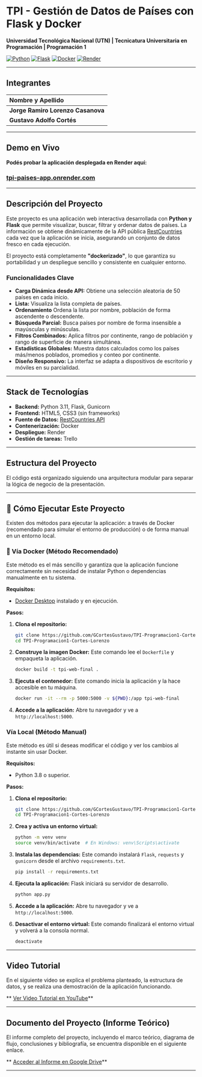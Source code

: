 # TPI - Gestión de Datos de Países con Flask y Docker

**Universidad Tecnológica Nacional (UTN) | Tecnicatura Universitaria en Programación | Programación 1**

[![Python](https://img.shields.io/badge/Python-3.11-3776AB.svg?style=flat&logo=python)](https://www.python.org/)
[![Flask](https://img.shields.io/badge/Flask-2.3-000000.svg?style=flat&logo=flask)](https://flask.palletsprojects.com/)
[![Docker](https://img.shields.io/badge/Docker-24.0-2496ED.svg?style=flat&logo=docker)](https://www.docker.com/)
[![Render](https://img.shields.io/badge/Render-46E3B7.svg?style=flat&logo=render)](https://render.com/)

---

## Integrantes

| Nombre y Apellido                 |
| :-------------------------------- |
| **Jorge Ramiro Lorenzo Casanova** |
| **Gustavo Adolfo Cortés**         |

---

## Demo en Vivo

**Podés probar la aplicación desplegada en Render aquí:**

### [tpi-paises-app.onrender.com](https://tpi-paises-cortes-lorenzo.onrender.com/)

---

## Descripción del Proyecto

Este proyecto es una aplicación web interactiva desarrollada con **Python y Flask** que permite visualizar, buscar, filtrar y ordenar datos de países. La información se obtiene dinámicamente de la API pública [RestCountries](https://restcountries.com/) cada vez que la aplicación se inicia, asegurando un conjunto de datos fresco en cada ejecución.

El proyecto está completamente **"dockerizado"**, lo que garantiza su portabilidad y un despliegue sencillo y consistente en cualquier entorno.

### Funcionalidades Clave

- **Carga Dinámica desde API:** Obtiene una selección aleatoria de 50 países en cada inicio.
- **Lista:** Visualiza la lista completa de países.
- **Ordenamiento** Ordena la lista por nombre, población de forma ascendente o descendente.
- **Búsqueda Parcial:** Busca países por nombre de forma insensible a mayúsculas y minúsculas.
- **Filtros Combinados:** Aplica filtros por continente, rango de población y rango de superficie de manera simultánea.
- **Estadísticas Globales:** Muestra datos calculados como los países más/menos poblados, promedios y conteo por continente.
- **Diseño Responsivo:** La interfaz se adapta a dispositivos de escritorio y móviles en su parcialidad.

---

## Stack de Tecnologías

- **Backend:** Python 3.11, Flask, Gunicorn
- **Frontend:** HTML5, CSS3 (sin frameworks)
- **Fuente de Datos:** [RestCountries API](https://restcountries.com/)
- **Contenerización:** Docker
- **Despliegue:** Render
- **Gestión de tareas:** Trello

---

## Estructura del Proyecto

El código está organizado siguiendo una arquitectura modular para separar la lógica de negocio de la presentación.

---

## 🚀 Cómo Ejecutar Este Proyecto

Existen dos métodos para ejecutar la aplicación: a través de Docker (recomendado para simular el entorno de producción) o de forma manual en un entorno local.

### 🐳 Vía Docker (Método Recomendado)

Este método es el más sencillo y garantiza que la aplicación funcione correctamente sin necesidad de instalar Python o dependencias manualmente en tu sistema.

**Requisitos:**

- [Docker Desktop](https://www.docker.com/products/docker-desktop/) instalado y en ejecución.

**Pasos:**

1.  **Clona el repositorio:**

    ```bash
    git clone https://github.com/GCortesGustavo/TPI-Programacion1-Cortes-Lorenzo.git
    cd TPI-Programacion1-Cortes-Lorenzo
    ```

2.  **Construye la imagen Docker:**
    Este comando lee el `Dockerfile` y empaqueta la aplicación.

    ```bash
    docker build -t tpi-web-final .
    ```

3.  **Ejecuta el contenedor:**
    Este comando inicia la aplicación y la hace accesible en tu máquina.

    ```bash
    docker run -it --rm -p 5000:5000 -v ${PWD}:/app tpi-web-final
    ```

4.  **Accede a la aplicación:**
    Abre tu navegador y ve a `http://localhost:5000`.

### Vía Local (Método Manual)

Este método es útil si deseas modificar el código y ver los cambios al instante sin usar Docker.

**Requisitos:**

- Python 3.8 o superior.

**Pasos:**

1.  **Clona el repositorio:**

    ```bash
    git clone https://github.com/GCortesGustavo/TPI-Programacion1-Cortes-Lorenzo.git
    cd TPI-Programacion1-Cortes-Lorenzo
    ```

2.  **Crea y activa un entorno virtual:**

    ```bash
    python -m venv venv
    source venv/bin/activate  # En Windows: venv\Scripts\activate
    ```

3.  **Instala las dependencias:**
    Este comando instalará `Flask`, `requests` y `gunicorn` desde el archivo `requirements.txt`.

    ```bash
    pip install -r requirements.txt
    ```

4.  **Ejecuta la aplicación:**
    Flask iniciará su servidor de desarrollo.

    ```bash
    python app.py
    ```

5.  **Accede a la aplicación:**
    Abre tu navegador y ve a `http://localhost:5000`.

6.  **Desactivar el entorno virtual:**
    Este comando finalizará el entorno virtual y volverá a la consola normal.

    ```bash
    deactivate
    ```

---

## Video Tutorial

En el siguiente video se explica el problema planteado, la estructura de datos, y se realiza una demostración de la aplicación funcionando.

** [Ver Video Tutorial en YouTube](https://youtu.be/JK3l1METNo8)**

---

## Documento del Proyecto (Informe Teórico)

El informe completo del proyecto, incluyendo el marco teórico, diagrama de flujo, conclusiones y bibliografía, se encuentra disponible en el siguiente enlace.

** [Acceder al Informe en Google Drive](https://docs.google.com/document/d/1cThdIUpqeXxhHu30nzRwIxvcHwOLfMBXBacSvGYxEsE/edit?usp=sharing)**

---
